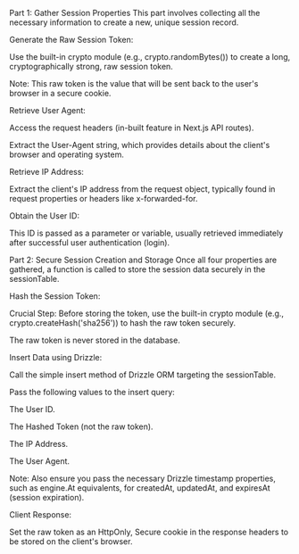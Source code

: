 Part 1: Gather Session Properties
This part involves collecting all the necessary information to create a new, unique session record.

Generate the Raw Session Token:

Use the built-in crypto module (e.g., crypto.randomBytes()) to create a long, cryptographically strong, raw session token.

Note: This raw token is the value that will be sent back to the user's browser in a secure cookie.

Retrieve User Agent:

Access the request headers (in-built feature in Next.js API routes).

Extract the User-Agent string, which provides details about the client's browser and operating system.

Retrieve IP Address:

Extract the client's IP address from the request object, typically found in request properties or headers like x-forwarded-for.

Obtain the User ID:

This ID is passed as a parameter or variable, usually retrieved immediately after successful user authentication (login).

Part 2: Secure Session Creation and Storage
Once all four properties are gathered, a function is called to store the session data securely in the sessionTable.

Hash the Session Token:

Crucial Step: Before storing the token, use the built-in crypto module (e.g., crypto.createHash('sha256')) to hash the raw token securely.

The raw token is never stored in the database.

Insert Data using Drizzle:

Call the simple insert method of Drizzle ORM targeting the sessionTable.

Pass the following values to the insert query:

The User ID.

The Hashed Token (not the raw token).

The IP Address.

The User Agent.

Note: Also ensure you pass the necessary Drizzle timestamp properties, such as engine.At equivalents, for createdAt, updatedAt, and expiresAt (session expiration).

Client Response:

Set the raw token as an HttpOnly, Secure cookie in the response headers to be stored on the client's browser.
